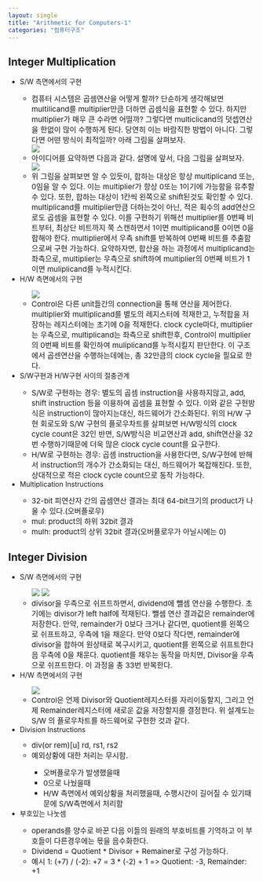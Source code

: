 ```yaml
---
layout: single
title: "Arithmetic for Computers-1"
categories: "컴퓨터구조"
---
```


## Integer Multiplication

<ul>
  <li>S/W 측면에서의 구현</li>
  <ul>
    <li style="font-size:15px;">컴퓨터 시스템은 곱셈연산을 어떻게 할까? 단순하게 생각해보면 multilicand를 multiplier만큼 더하면 곱셈식을 표현할 수 있다. 하지만 multiplier가 매우 큰 수라면 어떨까? 그렇다면 multiclicand의 덧셉연산을 한없이 많이 수행하게 된다. 당연히 이는 바람직한 방법이 아니다. 그렇다면 어떤 방식이 최적일까? 아래 그림을 살펴보자.</li>
    <img src='/images/2024-10-08-comstruct10/스크린샷 2024-10-08 173253.png'>
    <li style="font-size:15px;">아이디어를 요약하면 다음과 같다. 설명에 앞서, 다음 그림을 살펴보자.</li>
    <img src='/images/2024-10-08-comstruct10/스크린샷 2024-10-08 173232.png'>
    <li style="font-size:15px;">위 그림을 살펴보면 알 수 있듯이, 합하는 대상은 항상 multiplicand 또는, 0임을 알 수 있다. 이는 multiplier가 항상 0또는 1이기에 가능함을 유추할 수 있다. 또한, 합하는 대상이 1칸씩 왼쪽으로 shift된것도 확인할 수 있다. multiplicand를 multiplier만큼 더하는것이 아닌, 적은 획수의 add연산으로도 곱셈을 표현할 수 있다. 이를 구현하기 위해선 multiplier를 0번째 비트부터, 최상단 비트까지 쭉 스캔하면서 1이면 multiplicand를 0이면 0을 합해야 한다. multiplier에서 우측 shift를 반복하여 0번째 비트를 추출함으로써 구현 가능하다. 요약하자면, 합산을 하는 과정에서 multiplicand는 좌측으로, multiplier는 우측으로 shift하여 multiplier의 0번째 비트가 1이면 muliplicand를 누적시킨다.</li>
  </ul>

  <li>H/W 측면에서의 구현</li>
  <ul>
    <img src='/images/2024-10-08-comstruct10/스크린샷 2024-10-08 230431.png'>
    <li style="font-size:15px;">Control은 다른 unit들간의 connection을 통해 연산을 제어한다. multiplier와 multiplicand를 별도의 레지스터에 적재한고, 누적합을 저장하는 레지스터에는 초기에 0을 적재한다. clock cycle마다, multiplier는 우측으로, multiplicand는 좌측으로 shift한후, Control이 multiplier의 0번째 비트를 확인하여 muliplicand를 누적시킬지 판단한다. 이 구조에서 곱센연산을 수행하는데에는, 총 32만큼의 clock cycle을 필요로 한다.</li>
  </ul>

  <li>S/W구현과 H/W구현 사이의 절충관계</li>
  <ul>
    <li style="font-size:15px;">S/W로 구현하는 경우: 별도의 곱셈 instruction을 사용하지않고, add, shift instruction 등을 이용하여 곱셈을 표현할 수 있다. 이와 같은 구현방식은 instruction이 많아지는대신, 하드웨어가 간소화된다. 위의 H/W 구현 회로도와 S/W 구현의 플로우차트를 살펴보면 H/W방식의 clock cycle count은 32인 반면, S/W방식은 비교연산과 add, shift연산을 32번 수행하기때문에 더욱 많은 clock cycle count를 요구한다.</li>
    <li style="font-size:15px;">H/W로 구현하는 경우: 곱셈 instruction을 사용한다면, S/W구현에 반해서 instruction의 개수가 간소화되는 대신, 하드웨어가 복잡해진다. 또한, 상대적으로 적은 clock cycle count으로 동작 가능하다.</li> 
  </ul>

  <li>Multiplication Instructions</li>
  <ul>
    <li style="font-size:15px;">32-bit 피연산자 간의 곱셈연산 결과는 최대 64-bit크기의 product가 나올 수 있다.(오버플로우)</li>
    <li style="font-size:15px;">mul: product의 하위 32bit 결과</li>
    <li style="font-size:15px;">mulh: product의 상위 32bit 결과(오버플로우가 아닐시에는 0)</li>
  </ul>
</ul>

## Integer Division

<ul>
  <li>S/W 측면에서의 구현</li>
  <ul>
    <img src='/images/2024-10-08-comstruct10/스크린샷 2024-10-09 001242.png'>
    <img src='/images/2024-10-08-comstruct10/스크린샷 2024-10-09 001254.png'>
    <li style="font-size:15px;">divisor을 우측으로 쉬프트하면서, dividend에 뺄셈 연산을 수행한다. 초기에는 divisor가 left half에 적재된다. 뺄셈 연산 결과값은 remainder에 저장한다. 만약, remainder가 0보다 크거나 같다면, quotient를 왼쪽으로 쉬프트하고, 우측에 1을 채운다. 만약 0보다 작다면, remainder에 divisor을 합하여 원상태로 복구시키고, quotient를 왼쪽으로 쉬프트한다음 우측에 0을 채운다. quotient를 채우는 동작을 마치면, Divisor을 우측으로 쉬프트한다. 이 과정을 총 33번 반복한다.</li> 
  </ul>
  <li>H/W 측면에서의 구현</li>
  <ul>
    <img src='/images/2024-10-08-comstruct10/스크린샷 2024-10-09 005814.png'>
    <li style="font-size:15px;">Control은 언제 Divisor와 Quotient레지스터를 자리이동할지, 그리고 언제 Remainder레지스터에 새로운 값을 저장할지를 결정한다. 위 설계도는 S/W 의 플로우차트를 하드웨어로 구현한 것과 같다.</li>
  </ul>

  <li>Division Instructions</li>
  <ul>
    <li style="font-size:15px;">div(or rem)[u] rd, rs1, rs2</li>
    <li style="font-size:15px;">예외상황에 대한 처리는 무시함.</li>
    <ul>
      <li style="font-size:15px;">오버플로우가 발생했을때</li>
      <li style="font-size:15px;">0으로 나눴을때</li>
      <li style="font-size:15px;">H/W 측면에서 예외상황을 처리했을때, 수행시간이 길어질 수 있기때문에 S/W측면에서 처리함</li>
    </ul>
  </ul>

  <li>부호있는 나눗셈</li>
  <ul>
    <li style="font-size:15px;">operands를 양수로 바꾼 다음 이들의 원래의 부호비트를 기억하고 이 부호들이 다른경우에는 몫을 음수화한다.</li>
    <li style="font-size:15px;">Dividend = Quotient * Divisor + Remainer로 구성 가능하다.</li>
    <li style="font-size:15px;">예시 1: (+7) / (-2): +7 = 3 * (-2) + 1 => Quotient: -3, Remainder: +1</li>
  </ul> 
<u/>
